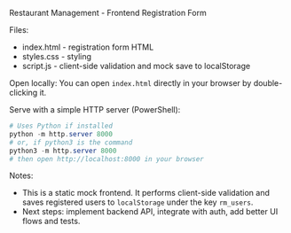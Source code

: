 Restaurant Management - Frontend Registration Form

Files:
- index.html - registration form HTML
- styles.css - styling
- script.js - client-side validation and mock save to localStorage

Open locally:
You can open `index.html` directly in your browser by double-clicking it.

Serve with a simple HTTP server (PowerShell):

```powershell
# Uses Python if installed
python -m http.server 8000
# or, if python3 is the command
python3 -m http.server 8000
# then open http://localhost:8000 in your browser
```

Notes:
- This is a static mock frontend. It performs client-side validation and saves registered users to `localStorage` under the key `rm_users`.
- Next steps: implement backend API, integrate with auth, add better UI flows and tests.